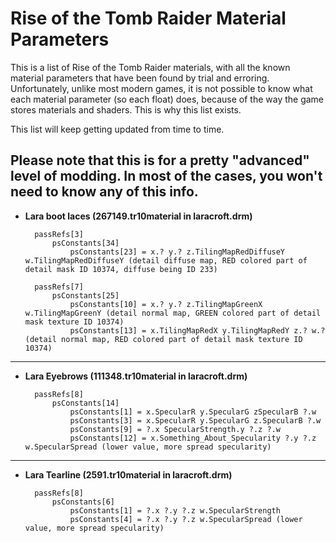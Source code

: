 # Rise of the Tomb Raider Material Parameters

This is a list of Rise of the Tomb Raider materials, with all the known material parameters that have been found by trial and erroring. Unfortunately, unlike most modern games, it is not possible to know what each material parameter (so each float) does, because of the way the game stores materials and shaders. This is why this list exists.

This list will keep getting updated from time to time.

## Please note that this is for a pretty "advanced" level of modding. In most of the cases, you won't need to know any of this info.

- **Lara boot laces (267149.tr10material in laracroft.drm)**


        passRefs[3]
            psConstants[34]
                psConstants[23] = x.? y.? z.TilingMapRedDiffuseY w.TilingMapRedDiffuseY (detail diffuse map, RED colored part of detail mask ID 10374, diffuse being ID 233)

        passRefs[7]
            psConstants[25]
                psConstants[10] = x.? y.? z.TilingMapGreenX w.TilingMapGreenY (detail normal map, GREEN colored part of detail mask texture ID 10374)
                psConstants[13] = x.TilingMapRedX y.TilingMapRedY z.? w.? (detail normal map, RED colored part of detail mask texture ID 10374)
        
----------------------------------------------------------------------------------------
        
- **Lara Eyebrows (111348.tr10material in laracroft.drm)**
        
        passRefs[8]
            psConstants[14]
                psConstants[1] = x.SpecularR y.SpecularG zSpecularB ?.w 
                psConstants[3] = x.SpecularR y.SpecularG z.SpecularB ?.w
                psConstants[9] = ?.x SpecularStrength.y ?.z ?.w
                psConstants[12] = x.Something_About_Specularity ?.y ?.z w.SpecularSpread (lower value, more spread specularity)
        
----------------------------------------------------------------------------------------

- **Lara Tearline (2591.tr10material in laracroft.drm)**
        
        passRefs[8]
            psConstants[6]
                psConstants[1] = ?.x ?.y ?.z w.SpecularStrength
                psConstants[4] = ?.x ?.y ?.z w.SpecularSpread (lower value, more spread specularity)
